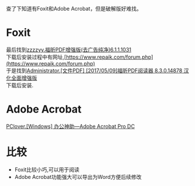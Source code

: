 查了下知道有Foxit和Adobe Acrobat，但是破解版好难找。  
# Foxit
最后找到[zzzzyy.福昕PDF增强版(去广告纯净)6.1.1.1031](https://www.52pojie.cn/thread-221365-1-1.html)  
下载后安装过程中有网址,[https://www.repaik.com/forum.php](https://www.repaik.com/forum.php)  
于是找到[Administrator.[文件PDF] [2017/05/09]福昕PDF阅读器 8.3.0.14878 汉化全面增强版](https://www.repaik.com/thread-81753-1-1.html)  
下载后安装.

# Adobe Acrobat
[PClover.[Windows] 办公神助—Adobe Acrobat Pro DC](https://www.52pojie.cn/thread-629150-1-1.html)

# 比较
* Foxit比较小巧,可以用于阅读
* Adobe Acrobat功能强大可以导出为Word方便后续修改